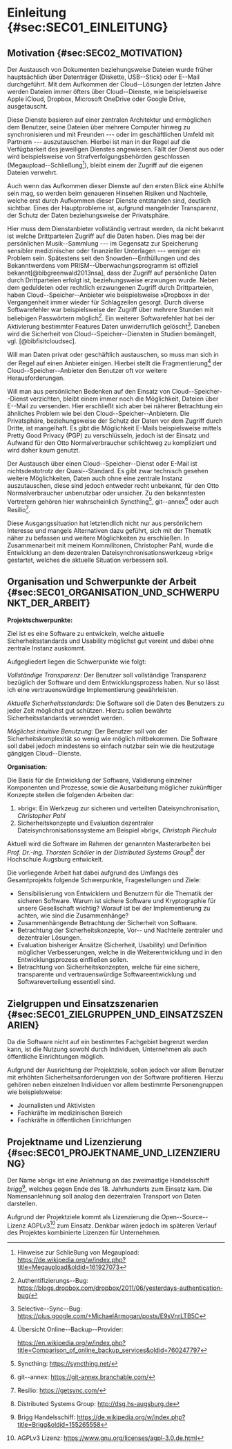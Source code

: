 # Einleitung {#sec:SEC01_EINLEITUNG}

## Motivation {#sec:SEC02_MOTIVATION}

Der Austausch von Dokumenten beziehungsweise Dateien wurde früher hauptsächlich
über Datenträger (Diskette, USB--Stick) oder E--Mail durchgeführt. Mit dem
Aufkommen der Cloud--Lösungen der letzten Jahre werden Dateien immer öfters
über Cloud--Dienste, wie beispielsweise Apple iCloud, Dropbox, Microsoft
OneDrive oder Google Drive, ausgetauscht.

Diese Dienste basieren auf einer zentralen Architektur und ermöglichen dem
Benutzer, seine Dateien über mehrere Computer hinweg zu synchronisieren und mit
Freunden --- oder im geschäftlichen Umfeld mit Partnern --- auszutauschen.
Hierbei ist man in der Regel auf die Verfügbarkeit des jeweiligen Dienstes
angewiesen. Fällt der Dienst aus oder wird beispielsweise von
Strafverfolgungsbehörden geschlossen
(Megaupload--Schließung[^FN_MEGAUPLOAD_TAKEDOWN]), bleibt einem der Zugriff auf
die eigenen Dateien verwehrt.

[^FN_MEGAUPLOAD_TAKEDOWN]: Hinweise zur Schließung von Megaupload: <https://de.wikipedia.org/w/index.php?title=Megaupload&oldid=161927073>

Auch wenn das Aufkommen dieser Dienste auf den ersten Blick eine Abhilfe sein
mag, so werden beim genaueren Hinsehen Risiken und Nachteile, welche erst
durch Aufkommen dieser Dienste entstanden sind, deutlich sichtbar. Eines der
Hauptprobleme ist, aufgrund mangelnder Transparenz, der Schutz der Daten
beziehungsweise der Privatsphäre.

Hier muss dem Dienstanbieter vollständig vertraut werden, da nicht bekannt ist
welche Drittparteien Zugriff auf die Daten haben. Dies mag bei der persönlichen
Musik--Sammlung --- im Gegensatz zur Speicherung sensibler medizinischer oder
finanzieller Unterlagen --- weniger ein Problem sein. Spätestens seit den
Snowden--Enthüllungen und des Bekanntwerdens vom PRISM--Überwachungsprogramm ist
offiziell bekannt[@bibgreenwald2013nsa], dass der Zugriff auf persönliche Daten
durch Drittparteien erfolgt ist, beziehungsweise erzwungen wurde. Neben dem
geduldeten oder rechtlich erzwungenen Zugriff durch Drittparteien, haben
Cloud--Speicher--Anbieter wie beispielsweise »Dropbox« in der Vergangenheit
immer wieder für Schlagzeilen gesorgt. Durch diverse Softwarefehler war
beispielsweise der Zugriff über mehrere Stunden mit beliebigen Passwörtern
möglich[^FN_DROPBOX_AUTH_BUG]. Ein weiterer Softwarefehler hat bei der
Aktivierung bestimmter Features Daten unwiderruflich
gelöscht[^FN_DROPBOX_DATA_CORRUPTION]. Daneben wird die Sicherheit von
Cloud--Speicher--Diensten in Studien bemängelt, vgl. [@bibfisitcloudsec].

[^FN_DROPBOX_AUTH_BUG]: Authentifizierungs--Bug: <https://blogs.dropbox.com/dropbox/2011/06/yesterdays-authentication-bug/>
[^FN_DROPBOX_DATA_CORRUPTION]: Selective--Sync--Bug: <https://plus.google.com/+MichaelArmogan/posts/E9sVnrLTB5C>

Will man Daten privat oder geschäftlich austauschen, so muss man sich in der
Regel auf einen Anbieter einigen. Hierbei stellt die
Fragmentierung[^FN_PROVIDER_FRAGMENTATION] der Cloud--Speicher--Anbieter den
Benutzer oft vor weitere Herausforderungen.

[^FN_PROVIDER_FRAGMENTATION]: Übersicht Online--Backup--Provider:

	<https://en.wikipedia.org/w/index.php?title=Comparison_of_online_backup_services&oldid=760247797>

Will man aus persönlichen Bedenken auf den Einsatz von Cloud--Speicher--Dienst
verzichten, bleibt einem immer noch die Möglichkeit, Dateien über E--Mail zu
versenden. Hier erschließt sich aber bei näherer Betrachtung ein ähnliches
Problem wie bei den Cloud--Speicher--Anbietern. Die Privatsphäre, beziehungsweise
der Schutz der Daten vor dem Zugriff durch Dritte, ist mangelhaft. Es gibt die
Möglichkeit E-Mails beispielsweise mittels Pretty Good Privacy (PGP) zu
verschlüsseln, jedoch ist der Einsatz und Aufwand für den Otto
Normalverbraucher schlichtweg zu kompliziert und wird daher kaum genutzt.

Der Austausch über einen Cloud--Speicher--Dienst oder E-Mail ist nichtsdestotrotz der
Quasi--Standard. Es gibt zwar technisch gesehen weitere Möglichkeiten, Daten
auch ohne eine zentrale Instanz auszutauschen, diese sind jedoch entweder
recht unbekannt, für den Otto Normalverbraucher unbenutzbar oder unsicher. Zu
den bekanntesten Vertretern gehören hier wahrscheinlich
Syncthing[^FN_SYNCTHING], git--annex[^FN_GIT_ANNEX] oder auch Resilio[^FN_RESILIO].

[^FN_SYNCTHING]: Syncthing: <https://syncthing.net/>
[^FN_RESILIO]: Resilio: <https://getsync.com/>
[^FN_GIT_ANNEX]: git--annex: <https://git-annex.branchable.com/>

Diese Ausgangssituation hat letztendlich nicht nur aus persönlichem Interesse
und mangels Alternativen dazu geführt, sich mit der Thematik näher zu befassen
und weitere Möglichkeiten zu erschließen. In Zusammenarbeit mit meinem
Kommilitonen, Christopher Pahl, wurde die Entwicklung an dem dezentralen
Dateisynchronisationswerkzeug »brig« gestartet, welches die aktuelle Situation
verbessern soll.

## Organisation und Schwerpunkte der Arbeit {#sec:SEC01_ORGANISATION_UND_SCHWERPUNKT_DER_ARBEIT}

**Projektschwerpunkte:**

Ziel ist es eine Software zu entwickeln, welche aktuelle Sicherheitsstandards
und Usability möglichst gut vereint und dabei ohne zentrale Instanz auskommt.

Aufgegliedert liegen die Schwerpunkte wie folgt:

*Vollständige Transparenz:* Der Benutzer soll vollständige Transparenz
bezüglich der Software und dem Entwicklungsprozess haben. Nur so lässt ich
eine vertrauenswürdige Implementierung gewährleisten.

*Aktuelle Sicherheitsstandards:* Die Software soll die Daten des Benutzers zu
jeder Zeit möglichst gut schützen. Hierzu sollen bewährte Sicherheitsstandards
verwendet werden.

*Möglichst intuitive Benutzung:* Der Benutzer soll von der
Sicherheitskomplexität so wenig wie möglich mitbekommen. Die Software soll dabei
jedoch mindestens so einfach nutzbar sein wie die heutzutage gängigen
Cloud--Dienste.

**Organisation:**

Die Basis für die Entwicklung der Software, Validierung einzelner Komponenten
und Prozesse, sowie die Ausarbeitung möglicher zukünftiger Konzepte stellen die
folgenden Arbeiten dar:

1) »brig«: Ein Werkzeug zur sicheren und verteilten Dateisynchronisation,
   *Christopher Pahl*
2) Sicherheitskonzepte und Evaluation dezentraler Dateisynchronisationssysteme
   am Beispiel »brig«, *Christoph Piechula*

Aktuell wird die Software im Rahmen der genannten Masterarbeiten bei *Prof.
Dr.-Ing. Thorsten Schöler* in der *Distributed Systems Group*[^FN_DSG] der
Hochschule Augsburg entwickelt.

[^FN_DSG]: Distributed Systems Group: <http://dsg.hs-augsburg.de>

Die vorliegende Arbeit hat dabei aufgrund des Umfangs des Gesamtprojekts
folgende Schwerpunkte, Fragestellungen und Ziele:

* Sensibilisierung von Entwicklern und Benutzern für die Thematik der sicheren
  Software. Warum ist sichere Software und Kryptographie für unsere Gesellschaft
  wichtig? Worauf ist bei der Implementierung zu achten, wie sind die Zusammenhänge?
* Zusammenhängende Betrachtung der Sicherheit von Software.
* Betrachtung der Sicherheitskonzepte, Vor-- und Nachteile zentraler und
  dezentraler Lösungen.
* Evaluation bisheriger Ansätze (Sicherheit, Usability) und Definition möglicher
  Verbesserungen, welche in die Weiterentwicklung und in den
  Entwicklungsprozess einfließen sollen.
* Betrachtung von Sicherheitskonzepten, welche für eine sichere, transparente
  und vertrauenswürdige Softwareentwicklung und Softwareverteilung essentiell sind.

## Zielgruppen und Einsatzszenarien {#sec:SEC01_ZIELGRUPPEN_UND_EINSATZSZENARIEN}

Da die Software nicht auf ein bestimmtes Fachgebiet begrenzt werden kann, ist
die Nutzung sowohl durch Individuen, Unternehmen als auch öffentliche
Einrichtungen möglich.

Aufgrund der Ausrichtung der Projektziele, sollen jedoch vor allem Benutzer mit
erhöhten Sicherheitsanforderungen von der Software profitieren. Hierzu gehören
neben einzelnen Individuen vor allem bestimmte Personengruppen wie
beispielsweise:

* Journalisten und Aktivisten
* Fachkräfte im medizinischen Bereich
* Fachkräfte in öffentlichen Einrichtungen

## Projektname und Lizenzierung {#sec:SEC01_PROJEKTNAME_UND_LIZENZIERUNG}

Der Name »brig« ist eine Anlehnung an das zweimastige Handelsschiff
*brigg*[^FN_BRIGG], welches gegen Ende des 18. Jahrhunderts zum Einsatz kam.
Die Namensanlehnung soll analog den dezentralen Transport von Daten darstellen.

[^FN_BRIGG]: Brigg Handelsschiff: <https://de.wikipedia.org/w/index.php?title=Brigg&oldid=155265558>

Aufgrund der Projektziele kommt als Lizenzierung die Open--Source--Lizenz
AGPLv3[^FN_AGPL] zum Einsatz. Denkbar wären jedoch im späteren Verlauf des
Projektes kombinierte Lizenzen für Unternehmen.

[^FN_AGPL]: AGPLv3 Lizenz: <https://www.gnu.org/licenses/agpl-3.0.de.html>
